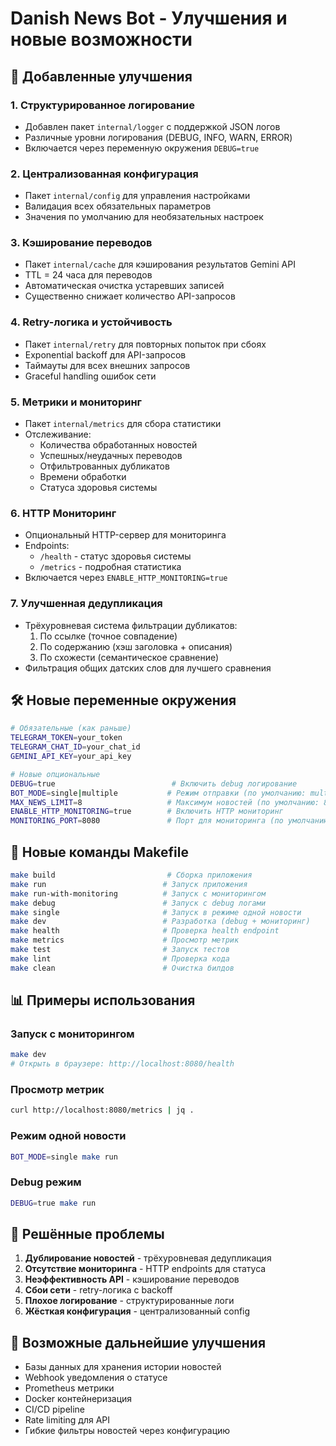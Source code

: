# Danish News Bot - Улучшения и новые возможности

## 🚀 Добавленные улучшения

### 1. **Структурированное логирование**
- Добавлен пакет `internal/logger` с поддержкой JSON логов
- Различные уровни логирования (DEBUG, INFO, WARN, ERROR)
- Включается через переменную окружения `DEBUG=true`

### 2. **Централизованная конфигурация**
- Пакет `internal/config` для управления настройками
- Валидация всех обязательных параметров
- Значения по умолчанию для необязательных настроек

### 3. **Кэширование переводов**
- Пакет `internal/cache` для кэширования результатов Gemini API
- TTL = 24 часа для переводов
- Автоматическая очистка устаревших записей
- Существенно снижает количество API-запросов

### 4. **Retry-логика и устойчивость**
- Пакет `internal/retry` для повторных попыток при сбоях
- Exponential backoff для API-запросов
- Таймауты для всех внешних запросов
- Graceful handling ошибок сети

### 5. **Метрики и мониторинг**
- Пакет `internal/metrics` для сбора статистики
- Отслеживание:
  - Количества обработанных новостей
  - Успешных/неудачных переводов
  - Отфильтрованных дубликатов
  - Времени обработки
  - Статуса здоровья системы

### 6. **HTTP Мониторинг**
- Опциональный HTTP-сервер для мониторинга
- Endpoints:
  - `/health` - статус здоровья системы
  - `/metrics` - подробная статистика
- Включается через `ENABLE_HTTP_MONITORING=true`

### 7. **Улучшенная дедупликация**
- Трёхуровневая система фильтрации дубликатов:
  1. По ссылке (точное совпадение)
  2. По содержанию (хэш заголовка + описания)
  3. По схожести (семантическое сравнение)
- Фильтрация общих датских слов для лучшего сравнения

## 🛠 Новые переменные окружения

```bash
# Обязательные (как раньше)
TELEGRAM_TOKEN=your_token
TELEGRAM_CHAT_ID=your_chat_id
GEMINI_API_KEY=your_api_key

# Новые опциональные
DEBUG=true                          # Включить debug логирование
BOT_MODE=single|multiple           # Режим отправки (по умолчанию: multiple)
MAX_NEWS_LIMIT=8                   # Максимум новостей (по умолчанию: 8)
ENABLE_HTTP_MONITORING=true        # Включить HTTP мониторинг
MONITORING_PORT=8080               # Порт для мониторинга (по умолчанию: 8080)
```

## 🔧 Новые команды Makefile

```bash
make build                         # Сборка приложения
make run                          # Запуск приложения
make run-with-monitoring          # Запуск с мониторингом
make debug                        # Запуск с debug логами
make single                       # Запуск в режиме одной новости
make dev                          # Разработка (debug + мониторинг)
make health                       # Проверка health endpoint
make metrics                      # Просмотр метрик
make test                         # Запуск тестов
make lint                         # Проверка кода
make clean                        # Очистка билдов
```

## 📊 Примеры использования

### Запуск с мониторингом
```bash
make dev
# Открыть в браузере: http://localhost:8080/health
```

### Просмотр метрик
```bash
curl http://localhost:8080/metrics | jq .
```

### Режим одной новости
```bash
BOT_MODE=single make run
```

### Debug режим
```bash
DEBUG=true make run
```

## 🐛 Решённые проблемы

1. **Дублирование новостей** - трёхуровневая дедупликация
2. **Отсутствие мониторинга** - HTTP endpoints для статуса
3. **Неэффективность API** - кэширование переводов
4. **Сбои сети** - retry-логика с backoff
5. **Плохое логирование** - структурированные логи
6. **Жёсткая конфигурация** - централизованный config

## 🔮 Возможные дальнейшие улучшения

- Базы данных для хранения истории новостей
- Webhook уведомления о статусе
- Prometheus метрики
- Docker контейнеризация
- CI/CD pipeline
- Rate limiting для API
- Гибкие фильтры новостей через конфигурацию
